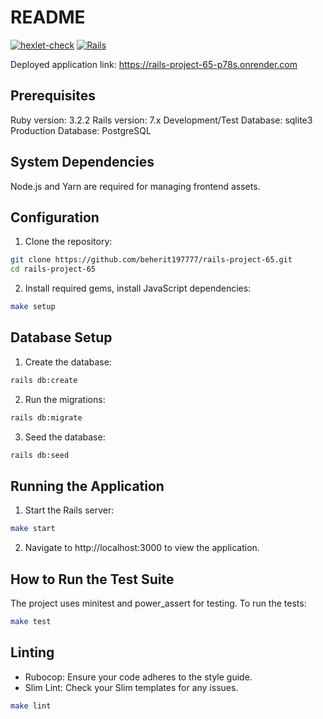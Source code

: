 # README

[![hexlet-check](https://github.com/beherit197777/rails-project-64/actions/workflows/hexlet-check.yml/badge.svg)](https://github.com/beherit197777/rails-project-65/actions/workflows/hexlet-check.yml)
[![Rails](https://github.com/beherit197777/rails-project-64/actions/workflows/ci.yml/badge.svg)](https://github.com/beherit197777/rails-project-65/actions/workflows/ci.yml)

Deployed application link: https://rails-project-65-p78s.onrender.com

<!-- This is a . The project includes features such as . -->

## Prerequisites

Ruby version: 3.2.2
Rails version: 7.x
Development/Test Database: sqlite3
Production Database: PostgreSQL

## System Dependencies

Node.js and Yarn are required for managing frontend assets.

## Configuration

1. Clone the repository:
```bash
git clone https://github.com/beherit197777/rails-project-65.git
cd rails-project-65
```
2. Install required gems, install JavaScript dependencies:
```bash
make setup
```

## Database Setup

1. Create the database:
```bash
rails db:create
```
2. Run the migrations:
```bash
rails db:migrate
```
3. Seed the database:
```bash
rails db:seed
```

## Running the Application

1. Start the Rails server:
```bash
make start
```
2. Navigate to http://localhost:3000 to view the application.

## How to Run the Test Suite

The project uses minitest and power_assert for testing. To run the tests:
```bash
make test
```

## Linting

- Rubocop: Ensure your code adheres to the style guide.
- Slim Lint: Check your Slim templates for any issues.
```bash
make lint
```